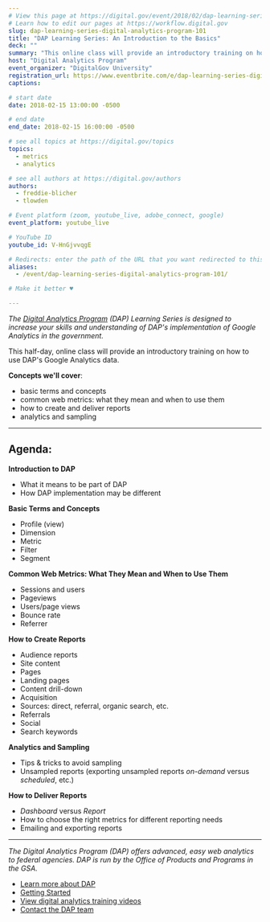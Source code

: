 ```yaml
---
# View this page at https://digital.gov/event/2018/02/dap-learning-series-an-introduction-basics
# Learn how to edit our pages at https://workflow.digital.gov
slug: dap-learning-series-digital-analytics-program-101
title: "DAP Learning Series: An Introduction to the Basics"
deck: ""
summary: "This online class will provide an introductory training on how to use Digital Analytics Program (DAP) google analytics data."
host: "Digital Analytics Program"
event_organizer: "DigitalGov University"
registration_url: https://www.eventbrite.com/e/dap-learning-series-digital-analytics-program-101-registration-42540102592
captions: 

# start date
date: 2018-02-15 13:00:00 -0500

# end date
end_date: 2018-02-15 16:00:00 -0500

# see all topics at https://digital.gov/topics
topics: 
  - metrics
  - analytics

# see all authors at https://digital.gov/authors
authors: 
  - freddie-blicher
  - tlowden

# Event platform (zoom, youtube_live, adobe_connect, google)
event_platform: youtube_live

# YouTube ID
youtube_id: V-HnGjvvqgE

# Redirects: enter the path of the URL that you want redirected to this page
aliases: 
  - /event/dap-learning-series-digital-analytics-program-101/

# Make it better ♥

---
```


_The [Digital Analytics Program](https://www.digitalgov.gov/services/dap/) (DAP) Learning Series is designed to increase your skills and understanding of DAP's implementation of Google Analytics in the government._

This half-day, online class will provide an introductory training on how to use DAP's Google Analytics data.

**Concepts we'll cover**:

- basic terms and concepts
- common web metrics: what they mean and when to use them
- how to create and deliver reports
- analytics and sampling

---

## Agenda:

**Introduction to DAP**

- What it means to be part of DAP
- How DAP implementation may be different

**Basic Terms and Concepts**

- Profile (view)
- Dimension
- Metric
- Filter
- Segment

**Common Web Metrics: What They Mean and When to Use Them**

- Sessions and users
- Pageviews
- Users/page views
- Bounce rate
- Referrer

**How to Create Reports**

- Audience reports
- Site content
- Pages
- Landing pages
- Content drill-down
- Acquisition
- Sources: direct, referral, organic search, etc.
- Referrals
- Social
- Search keywords

**Analytics and Sampling**

- Tips & tricks to avoid sampling
- Unsampled reports (exporting unsampled reports _on-demand_ versus _scheduled_, etc.)

**How to Deliver Reports**

- _Dashboard_ versus _Report_
- How to choose the right metrics for different reporting needs
- Emailing and exporting reports

---

_The Digital Analytics Program (DAP) offers advanced, easy web analytics to federal agencies. DAP is run by the Office of Products and Programs in the GSA._

- [Learn more about DAP](https://www.digitalgov.gov/services/dap/)
- [Getting Started](https://github.com/digital-analytics-program/gov-wide-code)
- [View digital analytics training videos](https://www.youtube.com/playlist?list=PLd9b-GuOJ3nFwlyvLFUtmDpYFKezhot8P)
- [Contact the DAP team](mailto:dap@support.digitalgov.gov)
